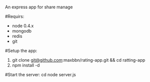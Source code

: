 An express app for share manage

#Requirs:
 * node 0.4.x
 * mongodb
 * redis
 * git

#Setup the app:

  1. git clone git@github.com:maxbbn/rating-app.git && cd ratting-app
  2. npm install -d


#Start the server:
  cd node server.js
